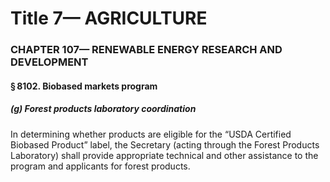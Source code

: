 
# Title 7— AGRICULTURE
### CHAPTER 107— RENEWABLE ENERGY RESEARCH AND DEVELOPMENT
#### § 8102. Biobased markets program
##### (g) Forest products laboratory coordination

In determining whether products are eligible for the “USDA Certified Biobased Product” label, the Secretary (acting through the Forest Products Laboratory) shall provide appropriate technical and other assistance to the program and applicants for forest products.
